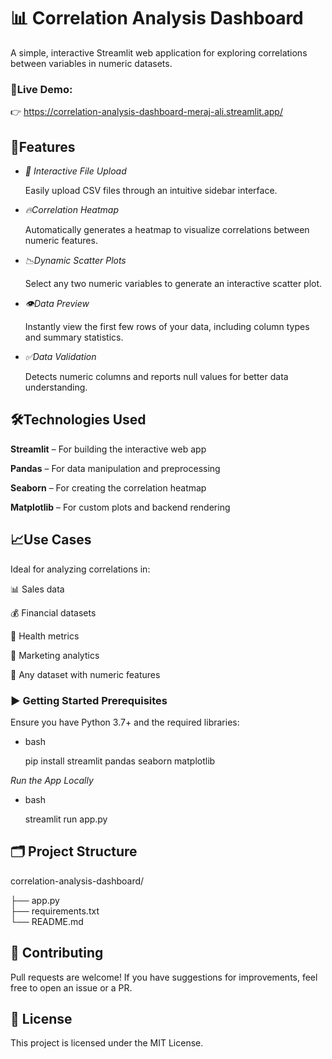 # 📊 Correlation Analysis Dashboard
A simple, interactive Streamlit web application for exploring correlations between variables in numeric datasets.

### 🔗Live Demo:
👉 https://correlation-analysis-dashboard-meraj-ali.streamlit.app/

## 🚀Features
- *📁 Interactive File Upload*

  Easily upload CSV files through an intuitive sidebar interface.

- *🔥Correlation Heatmap*
  
  Automatically generates a heatmap to visualize correlations between numeric features.

- *📉Dynamic Scatter Plots*
  
  Select any two numeric variables to generate an interactive scatter plot.

- *👁️Data Preview*
  
  Instantly view the first few rows of your data, including column types and summary statistics.

- *✅Data Validation*
  
  Detects numeric columns and reports null values for better data understanding.

## 🛠️Technologies Used
**Streamlit** – For building the interactive web app

**Pandas** – For data manipulation and preprocessing

**Seaborn** – For creating the correlation heatmap

**Matplotlib** – For custom plots and backend rendering

## 📈Use Cases
Ideal for analyzing correlations in:

📊 Sales data

💰 Financial datasets

🏥 Health metrics

📢 Marketing analytics

🔢 Any dataset with numeric features

### ▶️ Getting Started Prerequisites

Ensure you have Python 3.7+ and the required libraries:
- bash
  
  pip install streamlit pandas seaborn matplotlib

*Run the App Locally*
- bash
  
  streamlit run app.py

## 🗂️ Project Structure
correlation-analysis-dashboard/

├── app.py                
├── requirements.txt     
└── README.md             

## 🤝 Contributing
Pull requests are welcome! If you have suggestions for improvements, feel free to open an issue or a PR.

## 📄 License
This project is licensed under the MIT License.
